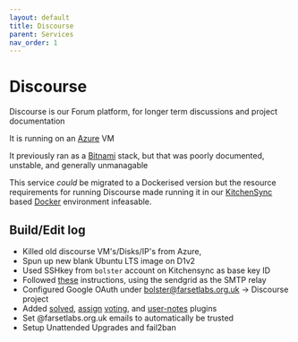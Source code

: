```yaml
---
layout: default
title: Discourse
parent: Services
nav_order: 1
---
```


# Discourse

Discourse is our Forum platform, for longer term discussions and project documentation

It is running on an [Azure](../environments/Azure.md) VM

It previously ran as a [Bitnami](https://docs.bitnami.com/azure/apps/discourse/) stack, but that was poorly documented, unstable, and generally unmanagable

This service *could* be migrated to a Dockerised version but the resource requirements for running Discourse made running it in our [KitchenSync](../devices/KitchenSync.md) based [Docker](../services/Docker.md) environment infeasable.

## Build/Edit log

* Killed old discourse VM's/Disks/IP's from Azure, 
* Spun up new blank Ubuntu LTS image on D1v2
* Used SSHkey from `bolster` account on Kitchensync as base key ID
* Followed [these](https://github.com/discourse/discourse/blob/master/docs/INSTALL-cloud.md) instructions, using the sendgrid as the SMTP relay
* Configured Google OAuth under bolster@farsetlabs.org.uk -> Discourse project
* Added [solved](https://github.com/discourse/discourse-solved), [assign](https://github.com/discourse/discourse-assign) [voting](https://github.com/discourse/discourse-voting), and [user-notes](https://github.com/discourse/discourse-user-notes) plugins
* Set @farsetlabs.org.uk emails to automatically be trusted
* Setup Unattended Upgrades and fail2ban
